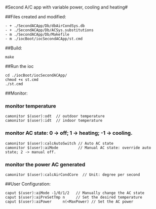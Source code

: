 #Second A/C app with variable power, cooling and heating#

##Files created and modified:

	- + ./SecondACApp/Db/dbAirCondSys.db
	- + ./SecondACApp/Db/ACSys.substitutions
	- m ./SecondACApp/Db/Makefile
	- m ./iocBoot/iocSecondACApp/st.cmd

##Build:

	make

##Run the ioc

	cd ./iocBoot/iocSecondACApp/
	chmod +x st.cmd
	./st.cmd

##Monitor:
### monitor temperature

	camonitor $(user):odt  // outdoor temperature
	camonitor $(user):idt  // indoor temperature

### monitor AC state: 0 -> off; 1 -> heating; -1 -> cooling.

	camonitor $(user):calcAutoSwitch // Auto AC state
	camonitor $(user):aiMode         // Manual AC state: override auto state; 2 -> manual off.

### monitor the power AC generated

	camonitor $(user):calcAirCondCore  // Unit: degree per second

##User Configuration:

	caput $(user):aiMode -1/0/1/2   // Manually change the AC state
	caput $(user):aiPreSetTmp n     // Set the desired temperature
	caput $(user):aiPower     n(<MaxPower) // Set the AC power


